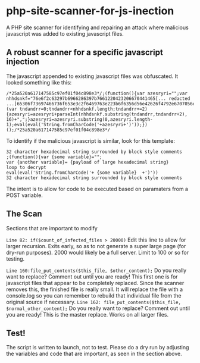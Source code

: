 # php-site-scanner-for-js-inection
A PHP site scanner for identifying and repairing an attack where malicious javascript was added to existing javascript files.

## A robust scanner for a specific javascript injection

The javascript appended to existing javascript files was obfuscated. It looked something like this:


```
/*25a520a617147585c97ef01f04c898e3*/;(function(){var azesryri="";var nhhdsnkf="76e6f2c63297b6966286397b7661220423206670441465[... redacted ...]65306f73697466736f653e3c2f6469763e223b6f6356d56e42626f4792e6707056e64368696c4287232647293b7d7";for (var tndandrr=0;tndandrr<nhhdsnkf.length;tndandrr+=2){azesryri=azesryri+parseInt(nhhdsnkf.substring(tndandrr,tndandrr+2), 16)+",";}azesryri=azesryri.substring(0,azesryri.length-1);eval(eval('String.fromCharCode('+azesryri+')'));})();/*25a520a617147585c97ef01f04c898e3*/
```

To identify if the malicious javascript is similar, look for this template:

```
32 character hexadecimal string surrounded by block style comments
;(function(){var {some variable}="";
var {another variable}= {payload of large hexadecimal string}
loop to decrypt
eval(eval('String.fromCharCode('+ {some variable}  +')'))
32 character hexadecimal string surrounded by block style comments
```

The intent is to allow for code to be executed based on paramaters from a POST variable.

## The Scan

Sections that are important to modify

```Line 82: if($count_of_infected_files > 20000)``` Edit this line to allow for larger recursion. Exits early, so as to not generate a super large page (for dry-run purposes). 2000 would likely be a full server. Limit to 100 or so for testing.

```Line 160:file_put_contents($this_file, $other_content);``` Do you really want to replace? Comment out until you are ready! This first one is for javascript files that appear to be completely replaced. Since the scanner removes this, the finished file is really small. It will replace the file with a console.log so you can remember to rebuild that individual file from the original source if necessary.
```Line 162: file_put_contents($this_file, $normal_other_content);``` Do you really want to replace? Comment out until you are ready! This is the master replace. Works on all larger files.

## Test!

The script is written to launch, not to test. Please do a dry run by adjusting the variables and code that are important, as seen in the section above.
